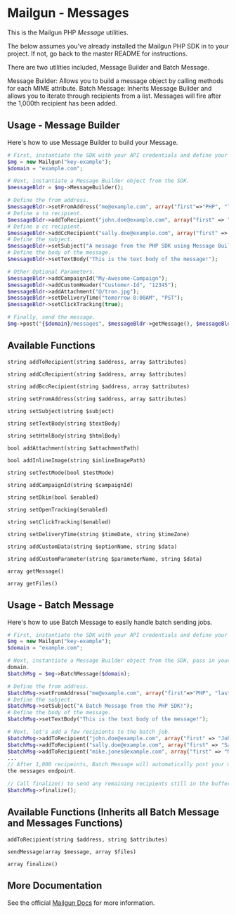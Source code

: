 Mailgun - Messages
====================

This is the Mailgun PHP *Message* utilities. 

The below assumes you've already installed the Mailgun PHP SDK in to your 
project. If not, go back to the master README for instructions.

There are two utilities included, Message Builder and Batch Message. 

Message Builder: Allows you to build a message object by calling methods for 
each MIME attribute. 
Batch Message: Inherits Message Builder and allows you to iterate through 
recipients from a list. Messages will fire after the 1,000th recipient has been 
added. 

Usage - Message Builder
-----------------------
Here's how to use Message Builder to build your Message. 

```php
# First, instantiate the SDK with your API credentials and define your domain. 
$mg = new Mailgun("key-example");
$domain = "example.com";

# Next, instantiate a Message Builder object from the SDK.
$messageBldr = $mg->MessageBuilder();

# Define the from address.
$messageBldr->setFromAddress("me@example.com", array("first"=>"PHP", "last" => "SDK"));
# Define a to recipient.
$messageBldr->addToRecipient("john.doe@example.com", array("first" => "John", "last" => "Doe"));
# Define a cc recipient.
$messageBldr->addCcRecipient("sally.doe@example.com", array("first" => "Sally", "last" => "Doe"));
# Define the subject. 
$messageBldr->setSubject("A message from the PHP SDK using Message Builder!");
# Define the body of the message.
$messageBldr->setTextBody("This is the text body of the message!");

# Other Optional Parameters.
$messageBldr->addCampaignId("My-Awesome-Campaign");
$messageBldr->addCustomHeader("Customer-Id", "12345");
$messageBldr->addAttachment("@/tron.jpg");
$messageBldr->setDeliveryTime("tomorrow 8:00AM", "PST");
$messageBldr->setClickTracking(true);

# Finally, send the message.
$mg->post("{$domain}/messages", $messageBldr->getMessage(), $messageBldr->getFiles());
```

Available Functions
-----------------------------------------------------

`string addToRecipient(string $address, array $attributes)` 

`string addCcRecipient(string $address, array $attributes)`  

`string addBccRecipient(string $address, array $attributes)`  

`string setFromAddress(string $address, array $attributes)`  

`string setSubject(string $subject)`  

`string setTextBody(string $textBody)`  

`string setHtmlBody(string $htmlBody)`  

`bool addAttachment(string $attachmentPath)`  

`bool addInlineImage(string $inlineImagePath)`  

`string setTestMode(bool $testMode)`  

`string addCampaignId(string $campaignId)`  

`string setDkim(bool $enabled)`  

`string setOpenTracking($enabled)`  

`string setClickTracking($enabled)`  

`string setDeliveryTime(string $timeDate, string $timeZone)`  

`string addCustomData(string $optionName, string $data)`  

`string addCustomParameter(string $parameterName, string $data)`

`array getMessage()`  

`array getFiles()`  


Usage - Batch Message
---------------------
Here's how to use Batch Message to easily handle batch sending jobs. 

```php
# First, instantiate the SDK with your API credentials and define your domain. 
$mg = new Mailgun("key-example");
$domain = "example.com";

# Next, instantiate a Message Builder object from the SDK, pass in your sending 
domain.
$batchMsg = $mg->BatchMessage($domain);

# Define the from address.
$batchMsg->setFromAddress("me@example.com", array("first"=>"PHP", "last" => "SDK"));
# Define the subject. 
$batchMsg->setSubject("A Batch Message from the PHP SDK!");
# Define the body of the message.
$batchMsg->setTextBody("This is the text body of the message!");

# Next, let's add a few recipients to the batch job.
$batchMsg->addToRecipient("john.doe@example.com", array("first" => "John", "last" => "Doe"));
$batchMsg->addToRecipient("sally.doe@example.com", array("first" => "Sally", "last" => "Doe"));
$batchMsg->addToRecipient("mike.jones@example.com", array("first" => "Mike", "last" => "Jones"));
...
// After 1,000 recipeints, Batch Message will automatically post your message to 
the messages endpoint. 

// Call finalize() to send any remaining recipients still in the buffer.
$batchMsg->finalize();

```

Available Functions (Inherits all Batch Message and Messages Functions)
-----------------------------------------------------------------------

`addToRecipient(string $address, string $attributes)`  

`sendMessage(array $message, array $files)` 
 
`array finalize()`  

More Documentation
------------------
See the official [Mailgun Docs](http://documentation.mailgun.com/api-sending.html) 
for more information.
